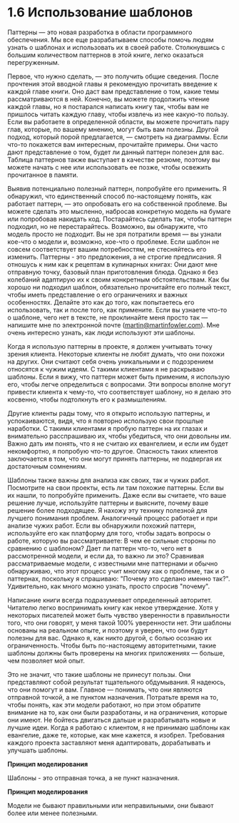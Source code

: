 # 1.6 Использование шаблонов

Паттерны — это новая разработка в области программного обеспечения. Мы все еще разрабатываем способы помочь людям узнать о шаблонах и использовать их в своей работе. Столкнувшись с большим количеством паттернов в этой книге, легко оказаться перегруженным. 

 Первое, что нужно сделать, — это получить общие сведения. После прочтения этой вводной главы я рекомендую прочитать введение к каждой главе книги. Оно даст вам представление о том, какие темы рассматриваются в ней. Конечно, вы можете продолжить чтение каждой главы, но я постарался написать книгу так, чтобы вам не пришлось читать каждую главу, чтобы извлечь из нее какую-то пользу. Если вы работаете в определенной области, вы можете прочитать пару глав, которые, по вашему мнению, могут быть вам полезны. Другой подход, который порой предлагается, — смотреть на диаграммы. Если что-то покажется вам интересным, прочитайте примеры. Они часто дают представление о том, будет ли данный паттерн полезен для вас. Таблица паттернов также выступает в качестве резюме, поэтому вы можете начать с нее или использовать ее позже, чтобы освежить прочитанное в памяти. 

 Выявив потенциально полезный паттерн, попробуйте его применить. Я обнаружил, что единственный способ по-настоящему понять, как работает паттерн, — это опробовать его на собственной проблеме. Вы можете сделать это мысленно, набросав конкретную модель на бумаге или попробовав накидать код. Постарайтесь сделать так, чтобы паттерн подходил, но не перестарайтесь. Возможно, вы обнаружите, что модель просто не подходит. Вы не зря потратили время — вы узнали кое-что о модели и, возможно, кое-что о проблеме. Если шаблон не совсем соответствует вашим потребностям, не стесняйтесь его изменить. Паттерны - это предложения, а не строгие предписания. Я отношусь к ним как к рецептам в кулинарных книгах: Они дают мне отправную точку, базовый план приготовления блюда. Однако я без колебаний адаптирую их к своим конкретным обстоятельствам. Как бы хорошо ни подходил шаблон, обязательно прочитайте его полный текст, чтобы иметь представление о его ограничениях и важных особенностях. Делайте это как до того, как попытаетесь его использовать, так и после того, как примените. Если вы узнаете что-то о шаблоне, чего нет в тексте, не проклинайте меня просто так — напишите мне по электронной почте (martin@martinfowler.com). Мне очень интересно узнать, как люди используют эти шаблоны. 

 Когда я использую паттерны в проекте, я должен учитывать точку зрения клиента. Некоторые клиенты не любят думать, что они похожи на других. Они считают себя очень уникальными и с подозрением относятся к чужим идеям. С такими клиентами я не раскрываю шаблоны. Если я вижу, что паттерн может быть применим, я использую его, чтобы легче определиться с вопросами. Эти вопросы вполне могут привести клиента к чему-то, что соответствует шаблону, но я делаю это косвенно, чтобы подтолкнуть его к размышлениям. 

 Другие клиенты рады тому, что я открыто использую паттерны, и успокаиваются, видя, что я повторно использую свои прошлые наработки. С такими клиентами я пробую паттерн на их глазах и внимательно расспрашиваю их, чтобы убедиться, что они довольны им. Важно дать им понять, что я не считаю их евангелием, и если им будет некомфортно, я попробую что-то другое. Опасность таких клиентов заключается в том, что они могут принять паттерны, не подвергая их достаточным сомнениям. 

 Шаблоны также важны для анализа как своих, так и чужих работ. Посмотрите на свои проекты, есть ли там похожие паттерны. Если вы их нашли, то попробуйте применить. Даже если вы считаете, что ваше решение лучше, используйте паттерны и выясните, почему ваше решение более подходящее. Я нахожу эту технику полезной для лучшего понимания проблем. Аналогичный процесс работает и при анализе чужих работ. Если вы обнаружили похожий паттерн, используйте его как платформу для того, чтобы задать вопросы о работе, которую вы рассматриваете: В чем ее сильные стороны по сравнению с шаблоном? Дает ли паттерн что-то, чего нет в рассмотренной модели, и если да, то важно ли это? Сравнивая рассматриваемые модели, с известными мне паттернами и обычно обнаруживаю, что этот процесс учит многому как о проблеме, так и о паттернах, поскольку я спрашиваю: "Почему это сделано именно так?". Удивительно, как много можно узнать, просто спросив "почему". 

 Написание книги всегда подразумевает определенный авторитет. Читателю легко воспринимать книгу как некое утверждение. Хотя у некоторых писателей может быть чувство уверенности в правильности того, что они говорят, у меня такой 100% уверенности нет. Эти шаблоны основаны на реальном опыте, и поэтому я уверен, что они будут полезны для вас. Однако я, как никто другой, с болью осознаю их ограниченность. Чтобы быть по-настоящему авторитетными, такие шаблоны должны быть проверены на многих приложениях — больше, чем позволяет мой опыт. 

 Это не значит, что такие шаблоны не принесут пользы. Они представляют собой результат тщательного обдумывания. Я надеюсь, что они помогут и вам. Главное — понимать, что они являются отправной точкой, а не пунктом назначения. Потратьте время на то, чтобы понять, как эти модели работают, но при этом обратите внимание на то, как они были разработаны, и на ограничения, которые они имеют. Не бойтесь двигаться дальше и разрабатывать новые и лучшие идеи. Когда я работаю с клиентом, я не принимаю шаблоны как евангелие, даже те, которые, как мне кажется, я изобрел. Требования каждого проекта заставляют меня адаптировать, дорабатывать и улучшать шаблоны. 

<tip>
    <p>
        <b>Принцип моделирования</b>
    </p>
    <p>Шаблоны - это отправная точка, а не пункт назначения.</p>
</tip>

<tip>
    <p>
        <b>Принцип моделирования</b>
    </p>
    <p>Модели не бывают правильными или неправильными, они бывают более или менее полезными.</p>
</tip>

